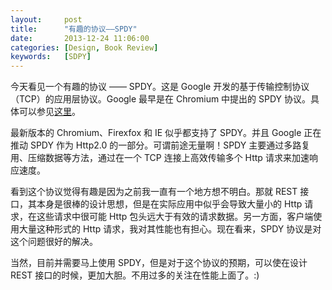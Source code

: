 ```yaml
---
layout:     post
title:      "有趣的协议——SPDY"
date:       2013-12-24 11:06:00
categories: [Design, Book Review]
keywords:   [SDPY]
---
```


今天看见一个有趣的协议 —— SPDY。这是 Google 开发的基于传输控制协议（TCP）的应用层协议。Google 最早是在 Chromium 中提出的 SPDY 协议。具体可以参见[这里](http://www.chromium.org/spdy)。
<!--more-->

最新版本的 Chromium、Firexfox 和 IE 似乎都支持了 SPDY。并且 Google 正在推动 SPDY 作为 Http2.0 的一部分。可谓前途无量啊！SPDY 主要通过多路复用、压缩数据等方法，通过在一个 TCP 连接上高效传输多个 Http 请求来加速响应速度。

看到这个协议觉得有趣是因为之前我一直有一个地方想不明白。那就 REST 接口，其本身是很棒的设计思想，但是在实际应用中似乎会导致大量小的 Http 请求，在这些请求中很可能 Http 包头远大于有效的请求数据。另一方面，客户端使用大量这种形式的 Http 请求，我对其性能也有担心。现在看来，SPDY 协议是对这个问题很好的解决。

当然，目前并需要马上使用 SPDY，但是对于这个协议的预期，可以使在设计 REST 接口的时候，更加大胆。不用过多的关注在性能上面了。:)
